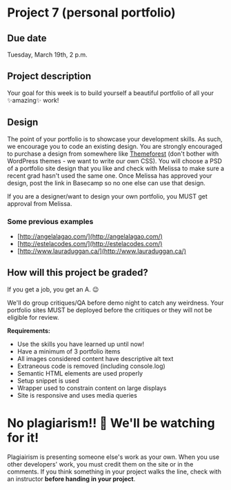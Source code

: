 # Project 7 (personal portfolio)
## Due date
Tuesday, March 19th, 2 p.m.

## Project description
Your goal for this week is to build yourself a beautiful portfolio of all your ✨amazing✨ work!

## Design
The point of your portfolio is to showcase your development skills. As such, we encourage you to code an existing design. You are strongly encouraged to purchase a design from somewhere like [Themeforest](https://themeforest.net/?ref=HackerYou) (don't bother with WordPress themes - we want to write our own CSS). You will choose a PSD of a portfolio site design that you like and check with Melissa to make sure a recent grad hasn't used the same one. Once Melissa has approved your design, post the link in Basecamp so no one else can use that design. 

If you are a designer/want to design your own portfolio, you MUST get approval from Melissa. 

### Some previous examples
* [http://angelalagao.com/](http://angelalagao.com/)
* [http://estelacodes.com/](http://estelacodes.com/)
* [http://www.lauraduggan.ca/](http://www.lauraduggan.ca/)

## How will this project be graded?

If you get a job, you get an A. 😉  

We'll do group critiques/QA before demo night to catch any weirdness. Your portfolio sites MUST be deployed before the critiques or they will not be eligible for review. 

**Requirements:**
* Use the skills you have learned up until now!
* Have a minimum of 3 portfolio items
* All images considered content have descriptive alt text
* Extraneous code is removed (including console.log)
* Semantic HTML elements are used properly
* Setup snippet is used    
* Wrapper used to constrain content on large displays
* Site is responsive and uses media queries

# No plagiarism!! 👀 We'll be watching for it!
Plagiairism is presenting someone else's work as your own. When you use other developers' work, you must credit them on the site or in the comments. If you think something in your project walks the line, check with an instructor **before handing in your project**.